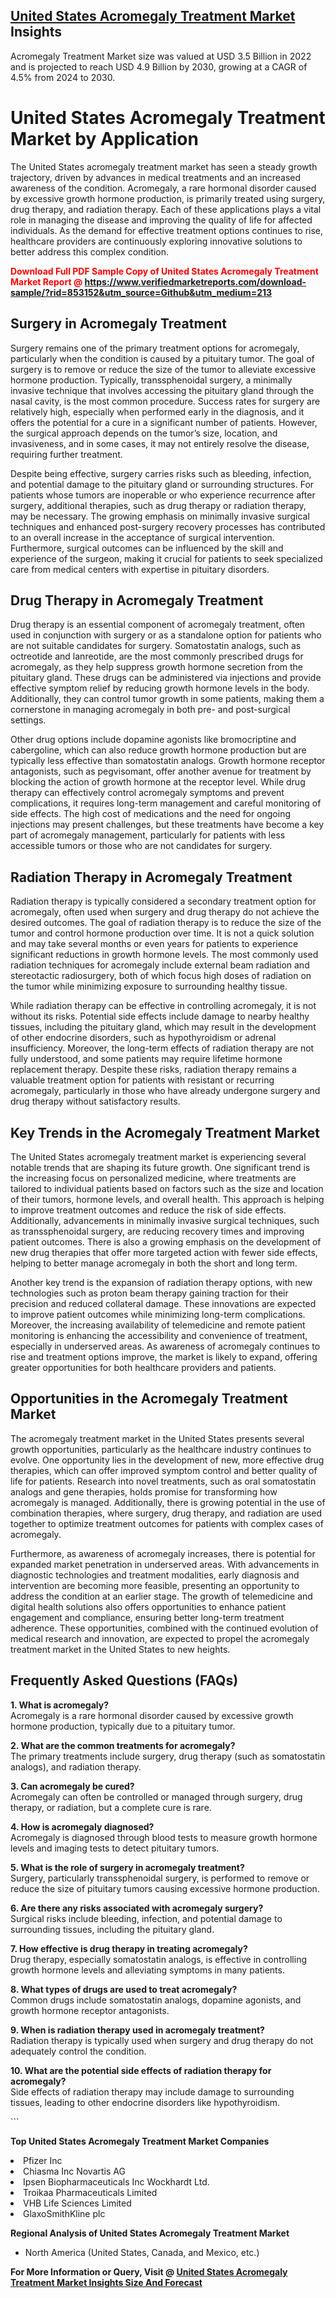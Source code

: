 <h2><a href="https://www.verifiedmarketreports.com/download-sample/?rid=853152&amp;utm_source=Github&amp;utm_medium=213" target="_blank">United States Acromegaly Treatment Market</a> Insights</h2><p>Acromegaly Treatment Market size was valued at USD 3.5 Billion in 2022 and is projected to reach USD 4.9 Billion by 2030, growing at a CAGR of 4.5% from 2024 to 2030.</p><p><h1>United States Acromegaly Treatment Market by Application</h1><p>The United States acromegaly treatment market has seen a steady growth trajectory, driven by advances in medical treatments and an increased awareness of the condition. Acromegaly, a rare hormonal disorder caused by excessive growth hormone production, is primarily treated using surgery, drug therapy, and radiation therapy. Each of these applications plays a vital role in managing the disease and improving the quality of life for affected individuals. As the demand for effective treatment options continues to rise, healthcare providers are continuously exploring innovative solutions to better address this complex condition.</p><p><strong><p><span class=""><span style="color: #ff0000;"><strong>Download Full PDF Sample Copy of United States Acromegaly Treatment Market Report</strong> @ </span><a href="https://www.verifiedmarketreports.com/download-sample/?rid=853152&amp;utm_source=Github&amp;utm_medium=213" target="_blank">https://www.verifiedmarketreports.com/download-sample/?rid=853152&amp;utm_source=Github&amp;utm_medium=213</a></span></p></strong></p><h2>Surgery in Acromegaly Treatment</h2><p>Surgery remains one of the primary treatment options for acromegaly, particularly when the condition is caused by a pituitary tumor. The goal of surgery is to remove or reduce the size of the tumor to alleviate excessive hormone production. Typically, transsphenoidal surgery, a minimally invasive technique that involves accessing the pituitary gland through the nasal cavity, is the most common procedure. Success rates for surgery are relatively high, especially when performed early in the diagnosis, and it offers the potential for a cure in a significant number of patients. However, the surgical approach depends on the tumor’s size, location, and invasiveness, and in some cases, it may not entirely resolve the disease, requiring further treatment.</p><p>Despite being effective, surgery carries risks such as bleeding, infection, and potential damage to the pituitary gland or surrounding structures. For patients whose tumors are inoperable or who experience recurrence after surgery, additional therapies, such as drug therapy or radiation therapy, may be necessary. The growing emphasis on minimally invasive surgical techniques and enhanced post-surgery recovery processes has contributed to an overall increase in the acceptance of surgical intervention. Furthermore, surgical outcomes can be influenced by the skill and experience of the surgeon, making it crucial for patients to seek specialized care from medical centers with expertise in pituitary disorders.</p><h2>Drug Therapy in Acromegaly Treatment</h2><p>Drug therapy is an essential component of acromegaly treatment, often used in conjunction with surgery or as a standalone option for patients who are not suitable candidates for surgery. Somatostatin analogs, such as octreotide and lanreotide, are the most commonly prescribed drugs for acromegaly, as they help suppress growth hormone secretion from the pituitary gland. These drugs can be administered via injections and provide effective symptom relief by reducing growth hormone levels in the body. Additionally, they can control tumor growth in some patients, making them a cornerstone in managing acromegaly in both pre- and post-surgical settings.</p><p>Other drug options include dopamine agonists like bromocriptine and cabergoline, which can also reduce growth hormone production but are typically less effective than somatostatin analogs. Growth hormone receptor antagonists, such as pegvisomant, offer another avenue for treatment by blocking the action of growth hormone at the receptor level. While drug therapy can effectively control acromegaly symptoms and prevent complications, it requires long-term management and careful monitoring of side effects. The high cost of medications and the need for ongoing injections may present challenges, but these treatments have become a key part of acromegaly management, particularly for patients with less accessible tumors or those who are not candidates for surgery.</p><h2>Radiation Therapy in Acromegaly Treatment</h2><p>Radiation therapy is typically considered a secondary treatment option for acromegaly, often used when surgery and drug therapy do not achieve the desired outcomes. The goal of radiation therapy is to reduce the size of the tumor and control hormone production over time. It is not a quick solution and may take several months or even years for patients to experience significant reductions in growth hormone levels. The most commonly used radiation techniques for acromegaly include external beam radiation and stereotactic radiosurgery, both of which focus high doses of radiation on the tumor while minimizing exposure to surrounding healthy tissue.</p><p>While radiation therapy can be effective in controlling acromegaly, it is not without its risks. Potential side effects include damage to nearby healthy tissues, including the pituitary gland, which may result in the development of other endocrine disorders, such as hypothyroidism or adrenal insufficiency. Moreover, the long-term effects of radiation therapy are not fully understood, and some patients may require lifetime hormone replacement therapy. Despite these risks, radiation therapy remains a valuable treatment option for patients with resistant or recurring acromegaly, particularly in those who have already undergone surgery and drug therapy without satisfactory results.</p><h2>Key Trends in the Acromegaly Treatment Market</h2><p>The United States acromegaly treatment market is experiencing several notable trends that are shaping its future growth. One significant trend is the increasing focus on personalized medicine, where treatments are tailored to individual patients based on factors such as the size and location of their tumors, hormone levels, and overall health. This approach is helping to improve treatment outcomes and reduce the risk of side effects. Additionally, advancements in minimally invasive surgical techniques, such as transsphenoidal surgery, are reducing recovery times and improving patient outcomes. There is also a growing emphasis on the development of new drug therapies that offer more targeted action with fewer side effects, helping to better manage acromegaly in both the short and long term.</p><p>Another key trend is the expansion of radiation therapy options, with new technologies such as proton beam therapy gaining traction for their precision and reduced collateral damage. These innovations are expected to improve patient outcomes while minimizing long-term complications. Moreover, the increasing availability of telemedicine and remote patient monitoring is enhancing the accessibility and convenience of treatment, especially in underserved areas. As awareness of acromegaly continues to rise and treatment options improve, the market is likely to expand, offering greater opportunities for both healthcare providers and patients.</p><h2>Opportunities in the Acromegaly Treatment Market</h2><p>The acromegaly treatment market in the United States presents several growth opportunities, particularly as the healthcare industry continues to evolve. One opportunity lies in the development of new, more effective drug therapies, which can offer improved symptom control and better quality of life for patients. Research into novel treatments, such as oral somatostatin analogs and gene therapies, holds promise for transforming how acromegaly is managed. Additionally, there is growing potential in the use of combination therapies, where surgery, drug therapy, and radiation are used together to optimize treatment outcomes for patients with complex cases of acromegaly.</p><p>Furthermore, as awareness of acromegaly increases, there is potential for expanded market penetration in underserved areas. With advancements in diagnostic technologies and treatment modalities, early diagnosis and intervention are becoming more feasible, presenting an opportunity to address the condition at an earlier stage. The growth of telemedicine and digital health solutions also offers opportunities to enhance patient engagement and compliance, ensuring better long-term treatment adherence. These opportunities, combined with the continued evolution of medical research and innovation, are expected to propel the acromegaly treatment market in the United States to new heights.</p><h2>Frequently Asked Questions (FAQs)</h2><p><strong>1. What is acromegaly?</strong><br>Acromegaly is a rare hormonal disorder caused by excessive growth hormone production, typically due to a pituitary tumor.</p><p><strong>2. What are the common treatments for acromegaly?</strong><br>The primary treatments include surgery, drug therapy (such as somatostatin analogs), and radiation therapy.</p><p><strong>3. Can acromegaly be cured?</strong><br>Acromegaly can often be controlled or managed through surgery, drug therapy, or radiation, but a complete cure is rare.</p><p><strong>4. How is acromegaly diagnosed?</strong><br>Acromegaly is diagnosed through blood tests to measure growth hormone levels and imaging tests to detect pituitary tumors.</p><p><strong>5. What is the role of surgery in acromegaly treatment?</strong><br>Surgery, particularly transsphenoidal surgery, is performed to remove or reduce the size of pituitary tumors causing excessive hormone production.</p><p><strong>6. Are there any risks associated with acromegaly surgery?</strong><br>Surgical risks include bleeding, infection, and potential damage to surrounding tissues, including the pituitary gland.</p><p><strong>7. How effective is drug therapy in treating acromegaly?</strong><br>Drug therapy, especially somatostatin analogs, is effective in controlling growth hormone levels and alleviating symptoms in many patients.</p><p><strong>8. What types of drugs are used to treat acromegaly?</strong><br>Common drugs include somatostatin analogs, dopamine agonists, and growth hormone receptor antagonists.</p><p><strong>9. When is radiation therapy used in acromegaly treatment?</strong><br>Radiation therapy is typically used when surgery and drug therapy do not adequately control the condition.</p><p><strong>10. What are the potential side effects of radiation therapy for acromegaly?</strong><br>Side effects of radiation therapy may include damage to surrounding tissues, leading to other endocrine disorders like hypothyroidism.</p>```</p><p><strong>Top United States Acromegaly Treatment Market Companies</strong></p><div data-test-id=""><p><li>Pfizer Inc</li><li> Chiasma Inc Novartis AG</li><li> Ipsen Biopharmaceuticals Inc Wockhardt Ltd.</li><li> Troikaa Pharmaceuticals Limited</li><li> VHB Life Sciences Limited</li><li> GlaxoSmithKline plc</li></p><div><strong>Regional Analysis of&nbsp;United States Acromegaly Treatment Market</strong></div><ul><li dir="ltr"><p dir="ltr">North America&nbsp;(United States, Canada, and Mexico, etc.)</p></li></ul><p><strong>For More Information or Query, Visit @&nbsp;</strong><strong><a href="https://www.verifiedmarketreports.com/product/acromegaly-treatment-market/?utm_source=Github&amp;utm_medium=213" target="_blank">United States Acromegaly Treatment Market Insights Size And Forecast</a></strong></p></div>
